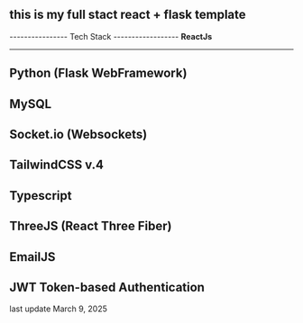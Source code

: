 ## **this is my full stact react + flask template**

---------------- Tech Stack ------------------
**ReactJs**

---

## **Python (Flask WebFramework)**

## **MySQL**

## **Socket.io (Websockets)**

## **TailwindCSS v.4**

## **Typescript**

## **ThreeJS (React Three Fiber)**

## **EmailJS**

## **JWT Token-based Authentication**

last update March 9, 2025
